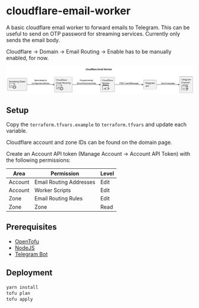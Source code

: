 # cloudflare-email-worker

A basic cloudflare email worker to forward emails to Telegram. This can be useful to send on OTP password for streaming services. Currently only sends the email body.

Cloudflare -> Domain -> Email Routing -> Enable has to be manually enabled, for now.

![diagram](./meta/diagram.png)

## Setup

Copy the `terraform.tfvars.example` to `terraform.tfvars` and update each variable.

Cloudflare account and zone IDs can be found on the domain page.

Create an Account API token (Manage Account -> Account API Token) with the following permissions:

| Area    | Permission              | Level |
| ------- | ----------------------- | ----- |
| Account | Email Routing Addresses | Edit  |
| Account | Worker Scripts          | Edit  |
| Zone    | Email Routing Rules     | Edit  |
| Zone    | Zone                    | Read  |


## Prerequisites

- [OpenTofu](https://opentofu.org/docs/intro/install/)
- [NodeJS](https://nodejs.org/en)
- [Telegram Bot](https://core.telegram.org/bots/tutorial#getting-ready)

## Deployment

```
yarn install
tofu plan
tofu apply
```
